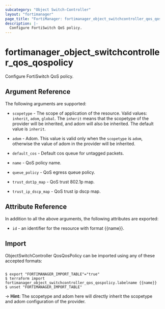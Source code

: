 ```yaml
---
subcategory: "Object Switch-Controller"
layout: "fortimanager"
page_title: "FortiManager: fortimanager_object_switchcontroller_qos_qospolicy"
description: |-
  Configure FortiSwitch QoS policy.
---
```


# fortimanager_object_switchcontroller_qos_qospolicy
Configure FortiSwitch QoS policy.

## Argument Reference


The following arguments are supported:

* `scopetype` - The scope of application of the resource. Valid values: `inherit`, `adom`, `global`. The `inherit` means that the scopetype of the provider will be inherited, and adom will also be inherited. The default value is `inherit`.
* `adom` - Adom. This value is valid only when the `scopetype` is `adom`, otherwise the value of adom in the provider will be inherited.

* `default_cos` - Default cos queue for untagged packets.
* `name` - QoS policy name.
* `queue_policy` - QoS egress queue policy.
* `trust_dot1p_map` - QoS trust 802.1p map.
* `trust_ip_dscp_map` - QoS trust ip dscp map.


## Attribute Reference

In addition to all the above arguments, the following attributes are exported:
* `id` - an identifier for the resource with format {{name}}.

## Import

ObjectSwitchController QosQosPolicy can be imported using any of these accepted formats:
```

$ export "FORTIMANAGER_IMPORT_TABLE"="true"
$ terraform import fortimanager_object_switchcontroller_qos_qospolicy.labelname {{name}}
$ unset "FORTIMANAGER_IMPORT_TABLE"
```
-> **Hint:** The scopetype and adom here will directly inherit the scopetype and adom configuration of the provider.
